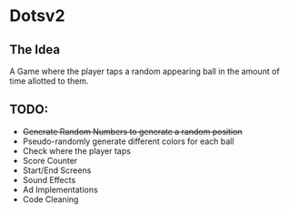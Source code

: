 # Dotsv2
The Idea
-------
A Game where the player taps a random appearing ball in the amount of time allotted to them.

TODO:
-
- ~~Generate Random Numbers to generate a random position~~
- Pseudo-randomly generate different colors for each ball
- Check where the player taps
- Score Counter
- Start/End Screens
- Sound Effects
- Ad Implementations
- Code Cleaning
